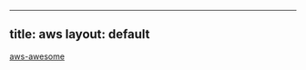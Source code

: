 
---
title: aws
layout: default
---

[aws-awesome](https://github.com/LeCoupa/awesome-cheatsheets/blob/master/tools/aws.sh)  


